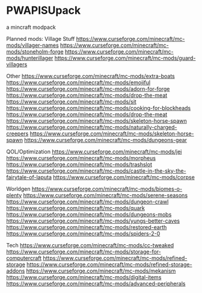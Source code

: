 # PWAPISUpack
a mincraft modpack

Planned mods:
Village Stuff
https://www.curseforge.com/minecraft/mc-mods/villager-names
https://www.curseforge.com/minecraft/mc-mods/stoneholm-forge
https://www.curseforge.com/minecraft/mc-mods/hunterillager
https://www.curseforge.com/minecraft/mc-mods/guard-villagers

Other
https://www.curseforge.com/minecraft/mc-mods/extra-boats
https://www.curseforge.com/minecraft/mc-mods/emojiful
https://www.curseforge.com/minecraft/mc-mods/adorn-for-forge
https://www.curseforge.com/minecraft/mc-mods/drop-the-meat
https://www.curseforge.com/minecraft/mc-mods/sit
https://www.curseforge.com/minecraft/mc-mods/cooking-for-blockheads
https://www.curseforge.com/minecraft/mc-mods/drop-the-meat
https://www.curseforge.com/minecraft/mc-mods/skeleton-horse-spawn
https://www.curseforge.com/minecraft/mc-mods/naturally-charged-creepers
https://www.curseforge.com/minecraft/mc-mods/skeleton-horse-spawn
https://www.curseforge.com/minecraft/mc-mods/dungeons-gear

QOL/Optimization
https://www.curseforge.com/minecraft/mc-mods/jei
https://www.curseforge.com/minecraft/mc-mods/morpheus
https://www.curseforge.com/minecraft/mc-mods/trashslot
https://www.curseforge.com/minecraft/mc-mods/castle-in-the-sky-the-fairytale-of-laputa
https://www.curseforge.com/minecraft/mc-mods/corpse

Worldgen
https://www.curseforge.com/minecraft/mc-mods/biomes-o-plenty
https://www.curseforge.com/minecraft/mc-mods/serene-seasons
https://www.curseforge.com/minecraft/mc-mods/dungeon-crawl
https://www.curseforge.com/minecraft/mc-mods/quark
https://www.curseforge.com/minecraft/mc-mods/dungeons-mobs
https://www.curseforge.com/minecraft/mc-mods/yungs-better-caves
https://www.curseforge.com/minecraft/mc-mods/restored-earth
https://www.curseforge.com/minecraft/mc-mods/spiders-2-0

Tech
https://www.curseforge.com/minecraft/mc-mods/cc-tweaked
https://www.curseforge.com/minecraft/mc-mods/storage-for-computercraft
https://www.curseforge.com/minecraft/mc-mods/refined-storage
https://www.curseforge.com/minecraft/mc-mods/refined-storage-addons
https://www.curseforge.com/minecraft/mc-mods/mekanism
https://www.curseforge.com/minecraft/mc-mods/digital-items
https://www.curseforge.com/minecraft/mc-mods/advanced-peripherals

